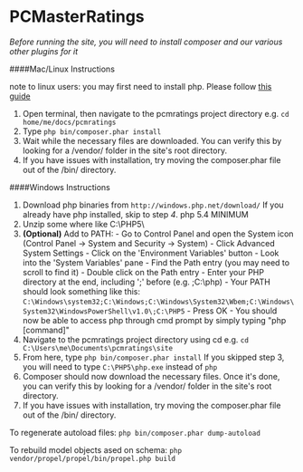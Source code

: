 # PCMasterRatings

*Before running the site, you will need to install composer and our various other plugins for it*


####Mac/Linux Instructions

note to linux users: you may first need to install php. Please follow [this guide](http://php.net/manual/en/install.unix.debian.php)

1. 	Open terminal, then navigate to the pcmratings project directory e.g. `cd home/me/docs/pcmratings`
2.	Type `php bin/composer.phar install`
3.	Wait while the necessary files are downloaded. You can verify this by looking for a /vendor/ folder in the site's root directory.
4. 	If you have issues with installation, try moving the composer.phar file out of the /bin/ directory.


####Windows Instructions

1.	Download php binaries from `http://windows.php.net/download/` If you already have php installed, skip to step *4*.
 		php 5.4 MINIMUM
2. 	Unzip some where like C:\PHP5\
3. 	**(Optional)** Add to PATH:
		-	Go to Control Panel and open the System icon (Control Panel → System and Security → System)
    	-	Click Advanced System Settings
    	-	Click on the 'Environment Variables' button
		-	Look into the 'System Variables' pane
		-	Find the Path entry (you may need to scroll to find it)
   		-	Double click on the Path entry
		-	Enter your PHP directory at the end, including ';' before (e.g. ;C:\php)
		-	Your PATH should look something like this: `C:\Windows\system32;C:\Windows;C:\Windows\System32\Wbem;C:\Windows\System32\WindowsPowerShell\v1.0\;C:\PHP5`
		-	Press OK
		-	You should now be able to access php through cmd prompt by simply typing "php [command]"
4.	Navigate to the pcmratings project directory using cd e.g. `cd C:\Users\me\Documents\pcmratings\site`
5.	From here, type `php bin/composer.phar install` If you skipped step 3, you will need to type `C:\PHP5\php.exe` instead of `php`
6. 	Composer should now download the necessary files. Once it's done, you can verify this by looking for a /vendor/ folder in the site's root directory.
7.	If you have issues with installation, try moving the composer.phar file out of the /bin/ directory.


To regenerate autoload files: `php bin/composer.phar dump-autoload`

To rebuild model objects ased on schema: `php vendor/propel/propel/bin/propel.php build`